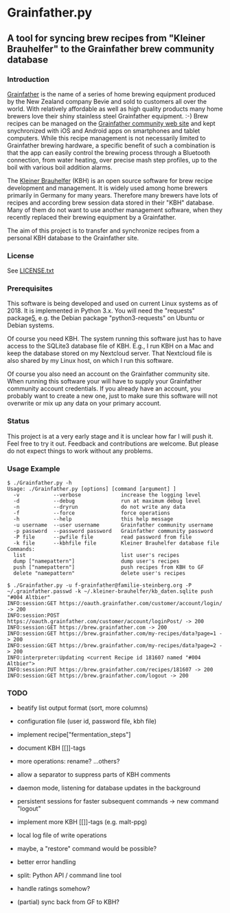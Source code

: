 # Grainfather.py

## A tool for syncing brew recipes from "Kleiner Brauhelfer" to the Grainfather brew community database

### Introduction

[Grainfather][1] is the name of a series of home brewing equipment
produced by the New Zealand company Bevie and sold to customers all
over the world. With relatively affordable as well as high quality
products many home brewers love their shiny stainless steel
Grainfather equipment. :-) Brew recipes can be managed on the
[Grainfather community web site][2] and kept snychronized with iOS and
Android apps on smartphones and tablet computers. While this recipe
management is not necessarily limited to Grainfather brewing hardware,
a specific benefit of such a combination is that the app can easily
control the brewing process through a Bluetooth connection, from water
heating, over precise mash step profiles, up to the boil with various
boil addition alarms.

The [Kleiner Brauhelfer][3] (KBH) is an open source software for brew
recipe development and management. It is widely used among home
brewers primarily in Germany for many years. Therefore many brewers
have lots of recipes and according brew session data stored in their
"KBH" database. Many of them do not want to use another management
software, when they recently replaced their brewing equipment by a
Grainfather.

The aim of this project is to transfer and synchronize recipes from a
personal KBH database to the Grainfather site.

### License

See [LICENSE.txt][4]

### Prerequisites

This software is being developed and used on current Linux systems as
of 2018. It is implemented in Python 3.x. You will need the "requests"
package[5], e.g. the Debian package "python3-requests" on Ubuntu or
Debian systems.

Of course you need KBH. The system running this software just has to
have access to the SQLite3 database file of KBH. E.g., I run KBH on a
Mac and keep the database stored on my Nextcloud server. That
Nextcloud file is also shared by my Linux host, on which I run this
software.

Of course you also need an account on the Grainfather community site.
When running this software your will have to supply your Grainfather
community account credentials. If you already have an account, you
probably want to create a new one, just to make sure this software
will not overwrite or mix up any data on your primary account.

### Status

This project is at a very early stage and it is unclear how far I will
push it. Feel free to try it out. Feedback and contributions are
welcome. But please do not expect things to work without any problems.

### Usage Example

```
$ ./Grainfather.py -h
Usage: ./Grainfather.py [options] [command [argument] ]
  -v           --verbose             increase the logging level
  -d           --debug               run at maximum debug level
  -n           --dryrun              do not write any data
  -f           --force               force operations
  -h           --help                this help message
  -u username  --user username       Grainfather community username
  -p password  --password password   Grainfather community password
  -P file      --pwfile file         read password from file
  -k file      --kbhfile file        Kleiner Brauhelfer database file
Commands:
  list                               list user's recipes
  dump ["namepattern"]               dump user's recipes 
  push ["namepattern"]               push recipes from KBH to GF
  delete "namepattern"               delete user's recipes

$ ./Grainfather.py -u f-grainfather@familie-steinberg.org -P ~/.grainfather.passwd -k ~/.kleiner-brauhelfer/kb_daten.sqlite push "#004 Altbier"
INFO:session:GET https://oauth.grainfather.com/customer/account/login/ -> 200
INFO:session:POST https://oauth.grainfather.com/customer/account/loginPost/ -> 200
INFO:session:GET https://brew.grainfather.com -> 200
INFO:session:GET https://brew.grainfather.com/my-recipes/data?page=1 -> 200
INFO:session:GET https://brew.grainfather.com/my-recipes/data?page=2 -> 200
INFO:interpreter:Updating <current Recipe id 181607 named "#004 Altbier">
INFO:session:PUT https://brew.grainfather.com/recipes/181607 -> 200
INFO:session:GET https://brew.grainfather.com/logout -> 200
```

### TODO

- beatify list output format (sort, more columns)
- configuration file (user id, password file, kbh file)
- implement recipe["fermentation_steps"]
- document KBH [[]]-tags
- more operations: rename? ...others?
- allow a separator to suppress parts of KBH comments
- daemon mode, listening for database updates in the background
- persistent sessions for faster subsequent commands -> new command "logout"
- implement more KBH [[]]-tags (e.g. malt-ppg)
- local log file of write operations
- maybe, a "restore" command would be possible?
- better error handling

- split: Python API / command line tool
- handle ratings somehow?
- (partial) sync back from GF to KBH?


[1]: https://grainfather.com
[2]: https://brew.grainfather.com
[3]: https://github.com/Gremmel/kleiner-brauhelfer
[4]: LICENSE.txt
[5]: http://docs.python-requests.org/en/master/user/install/


